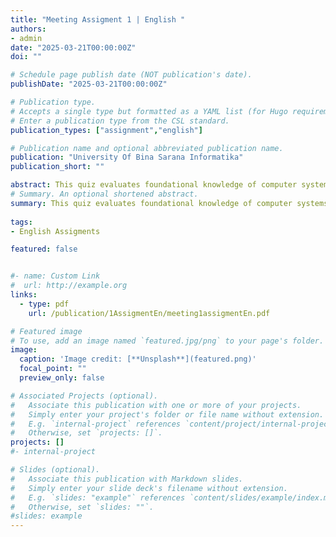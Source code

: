 ```yaml
---
title: "Meeting Assigment 1 | English "
authors:
- admin
date: "2025-03-21T00:00:00Z"
doi: ""

# Schedule page publish date (NOT publication's date).
publishDate: "2025-03-21T00:00:00Z"

# Publication type.
# Accepts a single type but formatted as a YAML list (for Hugo requirements).
# Enter a publication type from the CSL standard.
publication_types: ["assignment","english"]

# Publication name and optional abbreviated publication name.
publication: "University Of Bina Sarana Informatika"
publication_short: ""

abstract: This quiz evaluates foundational knowledge of computer systems, focusing on their core components—input devices, processor, output devices, and storage—alongside the historical progression from vacuum tubes to transistors and VLSI technology. It also examines device classification (e.g., calculators as computers), component functionalities (e.g., transistors), and distinctions between early computer generations, such as mainframe and mini computers.
# Summary. An optional shortened abstract.
summary: This quiz evaluates foundational knowledge of computer systems, focusing on their core components—input devices, processor, output devices, and storage—alongside the historical progression from vacuum tubes to transistors and VLSI technology. It also examines device classification (e.g., calculators as computers), component functionalities (e.g., transistors), and distinctions between early computer generations, such as mainframe and mini computers.
  
tags:
- English Assigments

featured: false


#- name: Custom Link
#  url: http://example.org
links:
  - type: pdf
    url: /publication/1AssigmentEn/meeting1assigmentEn.pdf

# Featured image
# To use, add an image named `featured.jpg/png` to your page's folder. 
image:
  caption: 'Image credit: [**Unsplash**](featured.png)'
  focal_point: ""
  preview_only: false

# Associated Projects (optional).
#   Associate this publication with one or more of your projects.
#   Simply enter your project's folder or file name without extension.
#   E.g. `internal-project` references `content/project/internal-project/index.md`.
#   Otherwise, set `projects: []`.
projects: []
#- internal-project

# Slides (optional).
#   Associate this publication with Markdown slides.
#   Simply enter your slide deck's filename without extension.
#   E.g. `slides: "example"` references `content/slides/example/index.md`.
#   Otherwise, set `slides: ""`.
#slides: example
---
```


